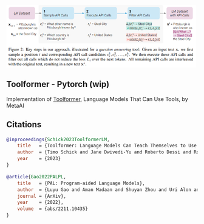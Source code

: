 <img src="./toolformer.png" width="500px"></img>

## Toolformer - Pytorch (wip)

Implementation of <a href="https://arxiv.org/abs/2302.04761">Toolformer</a>, Language Models That Can Use Tools, by MetaAI

## Citations

```bibtex
@inproceedings{Schick2023ToolformerLM,
    title   = {Toolformer: Language Models Can Teach Themselves to Use Tools},
    author  = {Timo Schick and Jane Dwivedi-Yu and Roberto Dessi and Roberta Raileanu and Maria Lomeli and Luke Zettlemoyer and Nicola Cancedda and Thomas Scialom},
    year    = {2023}
}
```

```bibtex
@article{Gao2022PALPL,
    title   = {PAL: Program-aided Language Models},
    author  = {Luyu Gao and Aman Madaan and Shuyan Zhou and Uri Alon and Pengfei Liu and Yiming Yang and Jamie Callan and Graham Neubig},
    journal = {ArXiv},
    year    = {2022},
    volume  = {abs/2211.10435}
}
```
